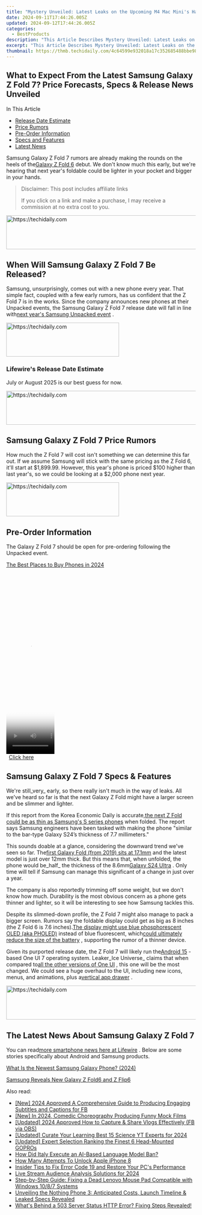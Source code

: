 ```yaml
---
title: "Mystery Unveiled: Latest Leaks on the Upcoming M4 Mac Mini's Hardware Specs, Expected Release and Pricing Range"
date: 2024-09-11T17:44:26.005Z
updated: 2024-09-12T17:44:26.005Z
categories:
  - BestProducts
description: "This Article Describes Mystery Unveiled: Latest Leaks on the Upcoming M4 Mac Mini's Hardware Specs, Expected Release and Pricing Range"
excerpt: "This Article Describes Mystery Unveiled: Latest Leaks on the Upcoming M4 Mac Mini's Hardware Specs, Expected Release and Pricing Range"
thumbnail: https://thmb.techidaily.com/4c64599e932018a17c352685488bbe982ee82f5fc1c73b73894ec43a1b1c5c03.jpg
---
```


## What to Expect From the Latest Samsung Galaxy Z Fold 7? Price Forecasts, Specs & Release News Unveiled

In This Article

* [Release Date Estimate](https://www.lifewire.com/#toc-when-will-samsung-galaxy-z-fold-7-be-released)
* [Price Rumors](https://www.lifewire.com/#toc-samsung-galaxy-z-fold-7-price-rumors)
* [Pre-Order Information](https://www.lifewire.com/#toc-pre-order-information)
* [Specs and Features](https://www.lifewire.com/#toc-samsung-galaxy-z-fold-7-specs--features)
* [Latest News](https://www.lifewire.com/#toc-the-latest-news-about-samsung-galaxy-z-fold-7)

 Samsung Galaxy Z Fold 7 rumors are already making the rounds on the heels of the[Galaxy Z Fold 6](https://www.lifewire.com/galaxy-z-fold-6-8418354) debut. We don't know much this early, but we're hearing that next year's foldable could be lighter in your pocket and bigger in your hands.

>  Disclaimer: This post includes affiliate links
>
>  If you click on a link and make a purchase, I may receive a commission at no extra cost to you.
>

<!-- affiliate ads begin -->
<a href="https://ephamedtechinc.pxf.io/c/5597632/2123509/26400" target="_top" id="2123509">
  <img src="//a.impactradius-go.com/display-ad/26400-2123509" border="0" alt="https://techidaily.com" width="728" height="90"/>
</a>
<img height="0" width="0" src="https://ephamedtechinc.pxf.io/i/5597632/2123509/26400" style="position:absolute;visibility:hidden;" border="0" />
<!-- affiliate ads end -->

## When Will Samsung Galaxy Z Fold 7 Be Released?

 Samsung, unsurprisingly, comes out with a new phone every year. That simple fact, coupled with a few early rumors, has us confident that the Z Fold 7 is in the works. Since the company announces new phones at their Unpacked events, the Samsung Galaxy Z Fold 7 release date will fall in line with[next year's Samsung Unpacked event](https://www.lifewire.com/samsung-unpacked-news-and-rumors-5093153) .  

<!-- affiliate ads begin -->
<a href="https://united.elfm.net/c/5597632/2139557/4704" target="_top" id="2139557">
  <img src="//a.impactradius-go.com/display-ad/4704-2139557" border="0" alt="https://techidaily.com" width="300" height="90"/>
</a>
<img height="0" width="0" src="https://united.elfm.net/i/5597632/2139557/4704" style="position:absolute;visibility:hidden;" border="0" />
<!-- affiliate ads end -->

### Lifewire's Release Date Estimate

July or August 2025 is our best guess for now.

<!-- affiliate ads begin -->
<a href="https://appsumo.8odi.net/c/5597632/2129741/7443" target="_top" id="2129741">
  <img src="//a.impactradius-go.com/display-ad/7443-2129741" border="0" alt="https://techidaily.com" width="728" height="90"/>
</a>
<img height="0" width="0" src="https://appsumo.8odi.net/i/5597632/2129741/7443" style="position:absolute;visibility:hidden;" border="0" />
<!-- affiliate ads end -->

## Samsung Galaxy Z Fold 7 Price Rumors

 How much the Z Fold 7 will cost isn't something we can determine this far out. If we assume Samsung will stick with the same pricing as the Z Fold 6, it'll start at $1,899.99\. However, this year's phone is priced $100 higher than last year's, so we could be looking at a $2,000 phone next year.

<!-- affiliate ads begin -->
<a href="https://aligracehair.sjv.io/c/5597632/2135400/19272" target="_top" id="2135400">
  <img src="//a.impactradius-go.com/display-ad/19272-2135400" border="0" alt="https://techidaily.com" width="300" height="90"/>
</a>
<img height="0" width="0" src="https://aligracehair.sjv.io/i/5597632/2135400/19272" style="position:absolute;visibility:hidden;" border="0" />
<!-- affiliate ads end -->

## Pre-Order Information

 The Galaxy Z Fold 7 should be open for pre-ordering following the Unpacked event.

[The Best Places to Buy Phones in 2024](https://www.lifewire.com/best-places-to-buy-cell-phones-580000)

<!-- affiliate ads begin -->
<span id="1975562">
					<video width="128" height="480" style="cursor:pointer"
           poster="//a.impactradius-go.com/display-clicktoplayimage/1975562.png"
           onclick="if(!this.playClicked){this.play();this.setAttribute('controls',true);this.playClicked=true;}">
	   <source src="//a.impactradius-go.com/display-ad/22993-1975562">
	   <img src="//a.impactradius-go.com/display-clicktoplayimage/1975562.png" style="border: none; height: 100%; width: 100%; object-fit: contain">
	</video>
	<div style="width:80px;text-align:center"><a href="javascript:window.open(decodeURIComponent('https%3A%2F%2Fhomestyler.sjv.io%2Fc%2F5597632%2F1975562%2F22993'), '_blank');void(0);">Click here</a></div>
</span>
<img height="0" width="0" src="https://imp.pxf.io/i/5597632/1975562/22993" style="position:absolute;visibility:hidden;" border="0" />
<!-- affiliate ads end -->

## Samsung Galaxy Z Fold 7 Specs & Features

 We're still_very_ early, so there really isn't much in the way of leaks. All we've heard so far is that the next Galaxy Z Fold might have a larger screen and be slimmer and lighter.

 If this report from the Korea Economic Daily is accurate,[the next Z Fold could be as thin as Samsung's S series phones](https://www.kedglobal.com/electronics/newsView/ked202407180006) when folded. The report says Samsung engineers have been tasked with making the phone "similar to the bar-type Galaxy S24’s thickness of 7.7 millimeters."

 This sounds doable at a glance, considering the downward trend we've seen so far. The[first Galaxy Fold (from 2019) sits at 17.1mm](https://news.samsung.com/my/galaxy-history-%E2%91%A0-evolution-of-the-galaxy-z-fold-series-thinner-sturdier-and-compact-as-ever) and the latest model is just over 12mm thick. But this means that, when unfolded, the phone would be_half_ the thickness of the 8.6mm[Galaxy S24 Ultra](https://www.lifewire.com/samsung-galaxy-s24-ultra-7964195) . Only time will tell if Samsung can manage this significant of a change in just over a year.

 The company is also reportedly trimming off some weight, but we don't know how much. Durability is the most obvious concern as a phone gets thinner and lighter, so it will be interesting to see how Samsung tackles this.

 Despite its slimmed-down profile, the Z Fold 7 might also manage to pack a bigger screen. Rumors say the foldable display could get as big as 8 inches (the Z Fold 6 is 7.6 inches).[The display might use blue phosphorescent OLED (aka PHOLED)](https://wccftech.com/galaxy-z-fold-7-and-z-flip-7-could-be-the-first-phones-to-use-blue-pholed/) instead of blue fluorescent, which[could ultimately reduce the size of the battery](https://spectrum.ieee.org/blue-pholed) , supporting the rumor of a thinner device.

 Given its purported release date, the Z Fold 7 will likely run the[Android 15](https://www.lifewire.com/android-15-7547471) \-based One UI 7 operating system. Leaker_Ice Universe_ claims that when compared to[all the other versions of One UI](https://www.lifewire.com/what-is-samsung-one-ui-4178405) , this one will be the most changed. We could see a huge overhaul to the UI, including new icons, menus, and animations, plus a[vertical app drawer](https://www.sammobile.com/news/one-ui-7-vertical-app-drawer-hint/) .

<!-- affiliate ads begin -->
<a href="https://appsumo.8odi.net/c/5597632/2137411/7443" target="_top" id="2137411">
  <img src="//a.impactradius-go.com/display-ad/7443-2137411" border="0" alt="https://techidaily.com" width="600" height="90"/>
</a>
<img height="0" width="0" src="https://appsumo.8odi.net/i/5597632/2137411/7443" style="position:absolute;visibility:hidden;" border="0" />
<!-- affiliate ads end -->

## The Latest News About Samsung Galaxy Z Fold 7

 You can read[more smartphone news here at Lifewire](https://www.lifewire.com/mobile-phone-news-4796390) . Below are some stories specifically about Android and Samsung products.

[What Is the Newest Samsung Galaxy Phone? (2024)](https://www.lifewire.com/newest-samsung-galaxy-phone-7567396)

[Samsung Reveals New Galaxy Z Fold6 and Z Flip6](https://www.lifewire.com/samsung-reveals-new-galaxy-z-fold6-and-z-flip6-8675427)

<ins class="adsbygoogle"
     style="display:block"
     data-ad-format="autorelaxed"
     data-ad-client="ca-pub-7571918770474297"
     data-ad-slot="1223367746"></ins>

<ins class="adsbygoogle"
     style="display:block"
     data-ad-client="ca-pub-7571918770474297"
     data-ad-slot="8358498916"
     data-ad-format="auto"
     data-full-width-responsive="true"></ins>

<span class="atpl-alsoreadstyle">Also read:</span>
<div><ul>
<li><a href="https://facebook-video-content.techidaily.com/new-2024-approved-a-comprehensive-guide-to-producing-engaging-subtitles-and-captions-for-fb/"><u>[New] 2024 Approved A Comprehensive Guide to Producing Engaging Subtitles and Captions for FB</u></a></li>
<li><a href="https://facebook-video-footage.techidaily.com/new-in-2024-comedic-choreography-producing-funny-mock-films/"><u>[New] In 2024, Comedic Choreography Producing Funny Mock Films</u></a></li>
<li><a href="https://facebook-videos.techidaily.com/updated-2024-approved-how-to-capture-and-share-vlogs-effectively-fb-via-obs/"><u>[Updated] 2024 Approved How to Capture & Share Vlogs Effectively (FB via OBS)</u></a></li>
<li><a href="https://facebook-video-footage.techidaily.com/updated-curate-your-learning-best-15-science-yt-experts-for-2024/"><u>[Updated] Curate Your Learning Best 15 Science YT Experts for 2024</u></a></li>
<li><a href="https://some-techniques.techidaily.com/updated-expert-selection-ranking-the-finest-6-head-mounted-gopros/"><u>[Updated] Expert Selection Ranking the Finest 6 Head-Mounted GOPROs</u></a></li>
<li><a href="https://tech-revival.techidaily.com/how-did-italy-execute-an-ai-based-language-model-ban/"><u>How Did Italy Execute an AI-Based Language Model Ban?</u></a></li>
<li><a href="https://ios-unlock.techidaily.com/how-many-attempts-to-unlock-apple-iphone-8-by-drfone-ios/"><u>How Many Attempts To Unlock Apple iPhone 8</u></a></li>
<li><a href="https://techtrends.techidaily.com/insider-tips-to-fix-error-code-19-and-restore-your-pcs-performance/"><u>Insider Tips to Fix Error Code 19 and Restore Your PC's Performance</u></a></li>
<li><a href="https://youtube-webster.techidaily.com/stream-audience-analysis-solutions-for-2024/"><u>Live Stream Audience Analysis Solutions for 2024</u></a></li>
<li><a href="https://win-howtos.techidaily.com/step-by-step-guide-fixing-a-dead-lenovo-mouse-pad-compatible-with-windows-1087-systems/"><u>Step-by-Step Guide: Fixing a Dead Lenovo Mouse Pad Compatible with Windows 10/8/7 Systems</u></a></li>
<li><a href="https://techtrends.techidaily.com/unveiling-the-nothing-phone-3-anticipated-costs-launch-timeline-and-leaked-specs-revealed/"><u>Unveiling the Nothing Phone 3: Anticipated Costs, Launch Timeline & Leaked Specs Revealed</u></a></li>
<li><a href="https://techtrends.techidaily.com/whats-behind-a-503-server-status-http-error-fixing-steps-revealed/"><u>What's Behind a 503 Server Status HTTP Error? Fixing Steps Revealed!</u></a></li>
</ul></div>

